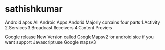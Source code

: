 sathishkumar
============

Android apps
All Android Apps
Andorid Majorly contains   four parts
1.Activity
2.Services
3.Broadcast Receivers
4.Content Proviers


Google release New Version called GoogleMapsv2 for android side if you want support Javascript use Google mapsv3



